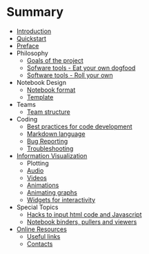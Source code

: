 # Summary

* [Introduction](README.md)
* [Quickstart](quickstart.md)
* [Preface](Introduction.md)
* Philosophy
    * [Goals of the project](goals.md)
    * [Sofware tools - Eat your own dogfood](tools1.md)
    * [Software tools - Roll your own](tools2.md)
* Notebook Design
    * [Notebook format](NotebookFormat.md)
    * [Template](notebook_template.md)  
* Teams
    * [Team structure](teams.md) 
* Coding
    * [Best practices for code development](best-practices.md)
    * [Markdown language](markdown.md)
    * [Bug Reporting](bug-reporting.md)
    * [Troubleshooting](troubleshooting.md)
* [Information Visualization](infovis.md)
    * Plotting
    * [Audio](audio.md)
    * [Videos](youtube.md)
    * [Animations](animation.md)
    * [Animating graphs](animate-graphs.md)
    * [Widgets for interactivity](widgets.md) 
* Special Topics      
    * [Hacks to input html code and Javascript](hacks.md)
    * [Notebook binders, pullers and viewers](nbviewers.md)
* [Online Resources](internal-links.md)
    * [Useful links](useful-links.md)
    * [Contacts](contacts.md)
